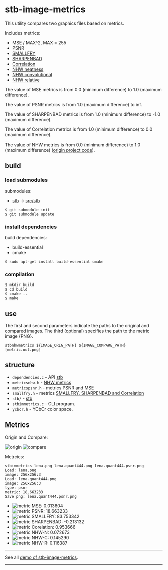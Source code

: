 # stb-image-metrics

This utility compares two graphics files based on metrics.

Includes metrics:

- MSE / MAX^2, MAX = 255
- PSNR
- [SMALLFRY](https://github.com/dwbuiten/smallfry)
- [SHARPENBAD](https://github.com/ImageProcessing-ElectronicPublications/libsmallfry)
- [Correlation](https://github.com/ImageProcessing-ElectronicPublications/libsmallfry)
- [NHW neatness](https://github.com/rcanut/NHW_Neatness_Metrics)
- [NHW convolutional](https://github.com/rcanut/NHW_Neatness_Metrics/issues/1)
- [NHW relative](https://github.com/rcanut/NHW_Neatness_Metrics/issues/1)

The value of MSE metrics is from 0.0 (minimum difference) to 1.0 (maximum difference).

The value of PSNR metrics is from 1.0 (maximum difference) to inf.

The value of SHARPENBAD metrics is from 1.0 (minimum difference) to -1.0 (maximum difference).

The value of Correlation metrics is from 1.0 (minimum difference) to 0.0 (maximum difference).

The value of NHW metrics is from 0.0 (minimum difference) to 1.0 (maximum difference) ([origin project code](https://github.com/rcanut/NHW_Neatness_Metrics/issues/1)).

## build

### load submodules

submodules:

- [stb](https://github.com/nothings/stb.git) -> [src/stb](src/stb)

```shell
$ git submodule init
$ git submodule update
```

### install dependencies

build dependencies:

- build-essential
- cmake

```shell
$ sudo apt-get install build-essential cmake
```

### compilation
```shell
$ mkdir build
$ cd build
$ cmake ..
$ make
```
## use

The first and second parameters indicate the paths to the original and compared images. The third (optional) specifies the path to the metric image {PNG}.

```shell
stbnhwmetrics ${IMAGE_ORIG_PATH} ${IMAGE_COMPARE_PATH} [metric.out.png]
```

## structure

- `dependencies.c` - API [stb](https://github.com/nothings/stb.git)
- `metricsnhw.h` - [NHW metrics](https://github.com/rcanut/NHW_Neatness_Metrics/issues/1)
- `metricspsnr.h` - metrics PSNR and MSE
- `smallfry.h` - metrics [SMALLFRY, SHARPENBAD and Correlation](https://github.com/ImageProcessing-ElectronicPublications/libsmallfry)
- `stb/` - [stb](https://github.com/nothings/stb.git)
- `stbimmetrics.c` - CLI program.
- `ycbcr.h` - YCbCr color space.

## Metrics

Origin and Compare:

![origin](https://raw.githubusercontent.com/ImageProcessing-ElectronicPublications/stb-image-metrics-demo/main/images/lena.png) ![compare](https://raw.githubusercontent.com/ImageProcessing-ElectronicPublications/stb-image-metrics-demo/main/images/lena.quant444.png)

Metrcics:

```shell
stbimmetrics lena.png lena.quant444.png lena.quant444.psnr.png 
Load: lena.png
image: 256x256:3
Load: lena.quant444.png
image: 256x256:3
type: psnr
metric: 18.663233
Save png: lena.quant444.psnr.png

```

* ![metric](https://raw.githubusercontent.com/ImageProcessing-ElectronicPublications/stb-image-metrics-demo/main/images/lena.quant444.mse.png) MSE: 0.013604
* ![metric](https://raw.githubusercontent.com/ImageProcessing-ElectronicPublications/stb-image-metrics-demo/main/images/lena.quant444.psnr.png) PSNR: 18.663233
* ![metric](https://raw.githubusercontent.com/ImageProcessing-ElectronicPublications/stb-image-metrics-demo/main/images/lena.quant444.smallfry.png) SMALLFRY: 83.753342
* ![metric](https://raw.githubusercontent.com/ImageProcessing-ElectronicPublications/stb-image-metrics-demo/main/images/lena.quant444.shbad.png) SHARPENBAD: -0.213132
* ![metric](https://raw.githubusercontent.com/ImageProcessing-ElectronicPublications/stb-image-metrics-demo/main/images/lena.quant444.cor.png) Corelation: 0.953666
* ![metric](https://raw.githubusercontent.com/ImageProcessing-ElectronicPublications/stb-image-metrics-demo/main/images/lena.quant444.nhw-n.png) NHW-N: 0.072673
* ![metric](https://raw.githubusercontent.com/ImageProcessing-ElectronicPublications/stb-image-metrics-demo/main/images/lena.quant444.nhw-c.png) NHW-C: 0.145290
* ![metric](https://raw.githubusercontent.com/ImageProcessing-ElectronicPublications/stb-image-metrics-demo/main/images/lena.quant444.nhw-r.png) NHW-R: 0.116387

---

See all [demo of stb-image-metrics](https://github.com/ImageProcessing-ElectronicPublications/stb-image-metrics-demo).

---
